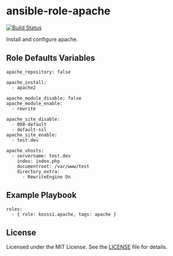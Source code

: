 # ansible-role-apache

[![Build Status](https://travis-ci.org/kosssi/ansible-role-apache.svg?branch=master)](https://travis-ci.org/kosssi/ansible-role-apache)

Install and configure apache.

## Role Defaults Variables

    apache_repository: false

    apache_install:
      - apache2

    apache_module_disable: false
    apache_module_enable:
      - rewrite

    apache_site_disable:
      - 000-default
      - default-ssl
    apache_site_enable:
      - test.dev

    apache_vhosts:
      - servername: test.dev
        index: index.php
        documentroot: /var/www/test
        directory_extra:
          - RewriteEngine On

## Example Playbook

    roles:
      - { role: kosssi.apache, tags: apache }

## License

Licensed under the MIT License. See the [LICENSE](LICENSE) file for details.
